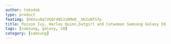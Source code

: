 ```yaml
---
author: tokodab
type: product
featimg: 1HXnvu8qlVGQr48SJz8Me0__hK2uNfS7p
title: Poison Ivy, Harley Quinn,batgirl and Catwoman Samsung Galaxy S9 Case
tags: [samsung, galaxy, s9]
category: [samsung]
---
```

